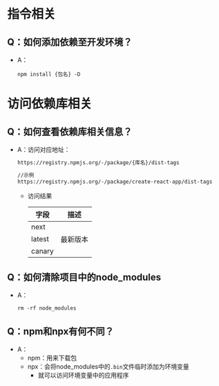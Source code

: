# 指令相关

## Q：如何添加依赖至开发环境？

* A：

  ````shell
  npm install {包名} -D
  ````

# 访问依赖库相关

## Q：如何查看依赖库相关信息？

* A：访问对应地址：

  ````bash
  https://registry.npmjs.org/-/package/{库名}/dist-tags
  
  //示例
  https://registry.npmjs.org/-/package/create-react-app/dist-tags
  ````

  * 访问结果

    | 字段   | 描述     |
    | ------ | -------- |
    | next   |          |
    | latest | 最新版本 |
    | canary |          |

## Q：如何清除项目中的node_modules

* A：

  ````shell
  rm -rf node_modules
  ````

## Q：npm和npx有何不同？

* A：
  * npm：用来下载包
  * npx：会将node_modules中的`.bin`文件临时添加为环境变量
    * 就可以访问环境变量中的应用程序
